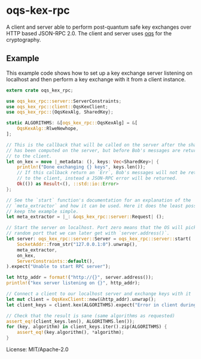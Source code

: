 # oqs-kex-rpc

A client and server able to perform post-quantum safe key exchanges over HTTP based
JSON-RPC 2.0. The client and server uses [oqs] for the cryptography.

## Example

This example code shows how to set up a key exchange server listening on localhost
and then perform a key exchange with it from a client instance.

```rust
extern crate oqs_kex_rpc;

use oqs_kex_rpc::server::ServerConstraints;
use oqs_kex_rpc::client::OqsKexClient;
use oqs_kex_rpc::{OqsKexAlg, SharedKey};

static ALGORITHMS: &[oqs_kex_rpc::OqsKexAlg] = &[
    OqsKexAlg::RlweNewhope,
];

// This is the callback that will be called on the server after the shared key
// has been computed on the server, but before Bob's messages are returned
// to the client.
let on_kex = move |_metadata: (), keys: Vec<SharedKey>| {
    println!("Done exchanging {} keys", keys.len());
    // If this callback return an `Err`, Bob's messages will not be returned
    // to the client, instead a JSON-RPC error will be returned.
    Ok(()) as Result<(), ::std::io::Error>
};

// See the `start` function's documentation for an explanation of the
// `meta_extractor` and how it can be used. Here it does the least possible to
// keep the example simple.
let meta_extractor = |_: &oqs_kex_rpc::server::Request| ();

// Start the server on localhost. Port zero means that the OS will pick a
// random port that we can later get with `server.address()`.
let server: oqs_kex_rpc::server::Server = oqs_kex_rpc::server::start(
    SocketAddr::from_str("127.0.0.1:0").unwrap(),
    meta_extractor,
    on_kex,
    ServerConstraints::default(),
).expect("Unable to start RPC server");

let http_addr = format!("http://{}", server.address());
println!("kex server listening on {}", http_addr);

// Connect a client to our localhost server and exchange keys with it
let mut client = OqsKexClient::new(&http_addr).unwrap();
let client_keys = client.kex(ALGORITHMS).expect("Error in client during exchange");

// Check that the result is sane (same algorithms as requested)
assert_eq!(client_keys.len(), ALGORITHMS.len());
for (key, algorithm) in client_keys.iter().zip(ALGORITHMS) {
    assert_eq!(key.algorithm(), *algorithm);
}
```

[oqs]: https://crates.io/crates/oqs

License: MIT/Apache-2.0
